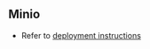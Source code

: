 ## Minio

- Refer to [deployment instructions](https://docs.openg2p.org/guides/deployment-guide/deployment-on-kubernetes#minio)
